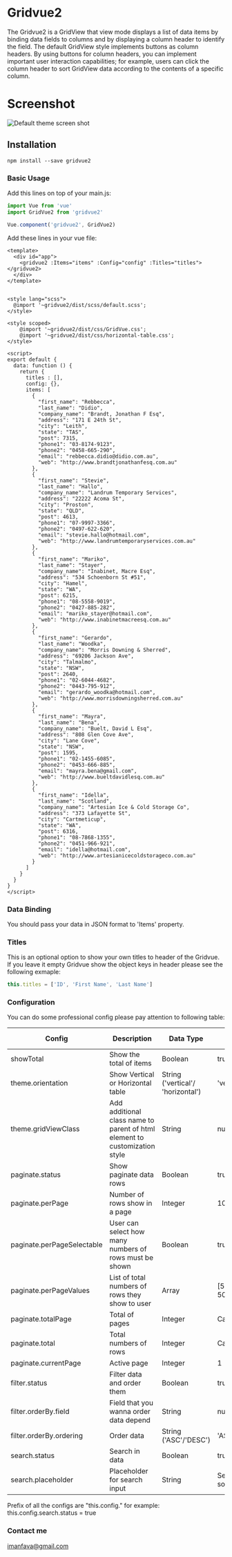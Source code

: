 # Gridvue2
The Gridvue2 is a GridView that view mode displays a list of data items by binding data fields to columns and by displaying a column header to identify the field. The default GridView style implements buttons as column headers. By using buttons for column headers, you can implement important user interaction capabilities; for example, users can click the column header to sort GridView data according to the contents of a specific column.

# Screenshot
![Default theme screen shot](https://i.ibb.co/7RYQmdp/table-default.jpg)
## Installation
``` 
npm install --save gridvue2
```

### Basic Usage
Add this lines on top of your main.js:
``` js
import Vue from 'vue'
import GridVue2 from 'gridvue2'

Vue.component('gridvue2', GridVue2)
```

Add these lines in your vue file:
```vue
<template>
  <div id="app">
    <gridvue2 :Items="items" :Config="config" :Titles="titles"></gridvue2>
  </div>
</template>


<style lang="scss">
  @import '~gridvue2/dist/scss/default.scss';
</style>

<style scoped>
    @import '~gridvue2/dist/css/GridVue.css';
    @import '~gridvue2/dist/css/horizontal-table.css';
</style>

<script>
export default {
  data: function () {
    return {
      titles : [],
      config: {},
      items: [
        {
          "first_name": "Rebbecca",
          "last_name": "Didio",
          "company_name": "Brandt, Jonathan F Esq",
          "address": "171 E 24th St",
          "city": "Leith",
          "state": "TAS",
          "post": 7315,
          "phone1": "03-8174-9123",
          "phone2": "0458-665-290",
          "email": "rebbecca.didio@didio.com.au",
          "web": "http://www.brandtjonathanfesq.com.au"
        },
        {
          "first_name": "Stevie",
          "last_name": "Hallo",
          "company_name": "Landrum Temporary Services",
          "address": "22222 Acoma St",
          "city": "Proston",
          "state": "QLD",
          "post": 4613,
          "phone1": "07-9997-3366",
          "phone2": "0497-622-620",
          "email": "stevie.hallo@hotmail.com",
          "web": "http://www.landrumtemporaryservices.com.au"
        },
        {
          "first_name": "Mariko",
          "last_name": "Stayer",
          "company_name": "Inabinet, Macre Esq",
          "address": "534 Schoenborn St #51",
          "city": "Hamel",
          "state": "WA",
          "post": 6215,
          "phone1": "08-5558-9019",
          "phone2": "0427-885-282",
          "email": "mariko_stayer@hotmail.com",
          "web": "http://www.inabinetmacreesq.com.au"
        },
        {
          "first_name": "Gerardo",
          "last_name": "Woodka",
          "company_name": "Morris Downing & Sherred",
          "address": "69206 Jackson Ave",
          "city": "Talmalmo",
          "state": "NSW",
          "post": 2640,
          "phone1": "02-6044-4682",
          "phone2": "0443-795-912",
          "email": "gerardo_woodka@hotmail.com",
          "web": "http://www.morrisdowningsherred.com.au"
        },
        {
          "first_name": "Mayra",
          "last_name": "Bena",
          "company_name": "Buelt, David L Esq",
          "address": "808 Glen Cove Ave",
          "city": "Lane Cove",
          "state": "NSW",
          "post": 1595,
          "phone1": "02-1455-6085",
          "phone2": "0453-666-885",
          "email": "mayra.bena@gmail.com",
          "web": "http://www.bueltdavidlesq.com.au"
        },
        {
          "first_name": "Idella",
          "last_name": "Scotland",
          "company_name": "Artesian Ice & Cold Storage Co",
          "address": "373 Lafayette St",
          "city": "Cartmeticup",
          "state": "WA",
          "post": 6316,
          "phone1": "08-7868-1355",
          "phone2": "0451-966-921",
          "email": "idella@hotmail.com",
          "web": "http://www.artesianicecoldstorageco.com.au"
        }
      ]
    }
  }
}
</script>
``` 
### Data Binding
You should pass your data in JSON format to 'Items' property.

### Titles
This is an optional option to show your own titles to header of the Gridvue. If you leave it empty Gridvue show the object keys in header please see the following exmaple:
``` js
this.titles = ['ID', 'First Name', 'Last Name']
```

### Configuration
You can do some professional config please pay attention to following table:

| Config | Description| Data Type | Default Value
| ------ | ------ | ------ | ------ |
| showTotal | Show the total of items | Boolean | true |
| theme.orientation | Show Vertical or Horizontal table | String ('vertical'/ 'horizontal') | 'vertical' |
| theme.gridViewClass | Add additional class name to parent of html element to customization style| String | null |
| paginate.status | Show paginate data rows | Boolean | true |
| paginate.perPage | Number of rows show in a page | Integer | 10 |
| paginate.perPageSelectable | User can select how many numbers of rows must be shown | Boolean | true |
| paginate.perPageValues | List of total numbers of rows they show to user | Array | [5 ,10, 20, 50, 100] |
| paginate.totalPage | Total of pages | Integer | Calculate |
| paginate.total | Total numbers of rows | Integer | Calculate |
| paginate.currentPage | Active page | Integer | 1 |
| filter.status | Filter data and order them | Boolean | true |
| filter.orderBy.field | Field that you wanna order data depend | String | null |
| filter.orderBy.ordering | Order data | String ('ASC'/'DESC') | 'ASC' |
| search.status | Search in data | Boolean | true |
| search.placeholder | Placeholder for search input | String | Search something... |

Prefix of all the configs are "this.config." for example: this.config.search.status = true
### Contact me
imanfava@gmail.com
